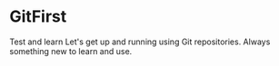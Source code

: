 # GitFirst
Test and learn
Let's get up and running using Git repositories. 
Always something new to learn and use.
